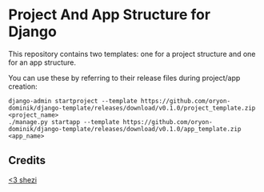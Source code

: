 # Project And App Structure for Django

This repository contains two templates: one for a project structure and one for an app structure.

You can use these by referring to their release files during project/app creation:

    django-admin startproject --template https://github.com/oryon-dominik/django-template/releases/download/v0.1.0/project_template.zip <project_name>
    ./manage.py startapp --template https://github.com/oryon-dominik/django-template/releases/download/v0.1.0/app_template.zip <app_name>

## Credits

[<3 shezi](https://github.com/shezi/django-better-project-template)
